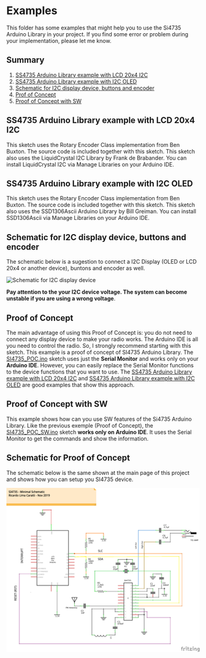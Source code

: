 # Examples

This folder has some examples that might help you to use the Si4735 Arduino Library in your project. If you find some error or problem during your implementation, please let me know. 

## Summary

1. [SS4735 Arduino Library example with LCD 20x4 I2C](examples#SI4735_LCD_20x4_I2C)
2. [SS4735 Arduino Library example with I2C OLED](examples#SI4735_OLED_I2C)
3. [Schematic for I2C display device, buttons and encoder](examples#schematic-for-i2c-display-device-buttons-and-encoder)
4. [Prof of Concept](examples#proof-of-concept)
5. [Proof of Concept with SW](examples#proof-of-concept-with-sw)


## SS4735 Arduino Library example with LCD 20x4 I2C

This sketch uses the Rotary Encoder Class implementation from Ben Buxton. The source code is included together with this sketch. This sketch also uses the LiquidCrystal I2C Library by Frank de Brabander. You can install LiquidCrystal I2C via Manage Libraries on your Arduino IDE. 

## SS4735 Arduino Library example with I2C OLED

This sketch uses the Rotary Encoder Class implementation from Ben Buxton. The source code is included together with this sketch. This sketch also uses the SSD1306Ascii Arduino Library by Bill Greiman. You can install SSD1306Ascii via Manage Libraries on your Arduino IDE. 


## Schematic for I2C display device, buttons and encoder

The schematic below is a sugestion to connect a I2C Display (OLED or LCD 20x4 or another device), buntons and encoder as well. 

![Schematic for I2C display device](https://github.com/pu2clr/SI4735/blob/master/extras/images/basic_schematic_with_buttons_i2c.png)

__Pay attention to the your I2C device voltage. The system can become unstable if you are using a wrong voltage__.

## Proof of Concept

The main advantage of using this Proof of Concept is: you do not need to connect any display device to make your radio works. The Arduino IDE is all you need to control the radio.  So, I strongly recommend starting with this sketch. This example is a proof of concept of SI4735 Arduino Library. The [SI4735_POC.ino](https://github.com/pu2clr/SI4735/tree/master/examples/SI4735_POC) sketch uses just the __Serial Monitor__ and works only on your __Arduino IDE__. However, you can easily replace the Serial Monitor functions to the device functions that you want to use. The [SS4735 Arduino Library example with LCD 20x4 I2C](https://github.com/pu2clr/SI4735/tree/master/examples/SI4735_LCD_20x4_I2C) and [SS4735 Arduino Library example with I2C OLED](https://github.com/pu2clr/SI4735/tree/master/examples/SI4735_OLED_I2C) are good examples that show this approach.



## Proof of Concept with SW

This example shows how can you use SW features of the Si4735 Arduino Library. Like the previous exemple (Proof of Concept), the [SI4735_POC_SW.ino](examples/SI4735_POC_SW/SI4735_POC_SW.ino) sketch __works only on Arduino IDE__. It uses the Serial Monitor to get the commands and show the information. 



## Schematic for Proof of Concept

The schematic below is the same shown at the main page of this project and shows how you can setup you SI4735 device.

![Silicon Labs Schematic](../extras/images/basic_schematic.png)





